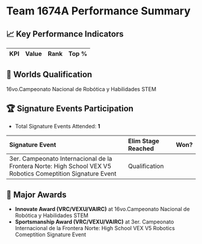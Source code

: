 # Team 1674A Performance Summary

## 📈 Key Performance Indicators
| KPI | Value | Rank | Top % |
|:---|:-----|:----|:-----|


## 🎯 Worlds Qualification
16vo.Campeonato Nacional de Robótica y Habilidades STEM

## 🏆 Signature Events Participation
- Total Signature Events Attended: **1**

| Signature Event | Elim Stage Reached | Won? |
|:----------------|:-------------------|:----|
| 3er. Campeonato Internacional de la Frontera Norte: High School VEX V5 Robotics Comeptition Signature Event | Qualification |  |


## 🥇 Major Awards
- **Innovate Award (VRC/VEXU/VAIRC)** at 16vo.Campeonato Nacional de Robótica y Habilidades STEM
- **Sportsmanship Award (VRC/VEXU/VAIRC)** at 3er. Campeonato Internacional de la Frontera Norte: High School VEX V5 Robotics Comeptition Signature Event

